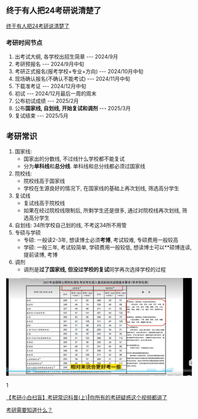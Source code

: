 ## 终于有人把24考研说清楚了

[终于有人把24考研说清楚了](https://www.bilibili.com/video/BV16M4y197QR/?spm_id_from=333.337.search-card.all.click)

### 考研时间节点

1. 出考试大纲, 各学校出招生简章 --- 2024/9月
2. 考研预报名 --- 2024/9月中旬
3. 考研正式报名(报考学校+专业+方向) --- 2024/10月中旬
4. 现场确认报名(不确认不能考试) --- 2024/11月中旬
5. 下载准考证 --- 2024/12月中旬
6. 初试 --- 2024/12月最后一周的周末
7. 公布初试成绩 --- 2025/2月
8. 公布**国家线, 自划线, 开始复试和调剂** --- 2025/3月
9. 复试结束 --- 2025/5月



## 考研常识

1. 国家线: 
   - 国家出的分数线, 不过线什么学校都不能复试
   - 分为**单科线**和**总分线**. 单科线和总分线都必须过国家线
2. 院校线: 
   - 院校线高于国家线
   - 学校在生源良好的情况下, 在国家线的基础上再次划线, 筛选高分学生
3. 复试线
   - 复试线高于院校线
   - 如果在经过院校线限制后, 所剩学生还是很多, 通过对院校线再次划线, 筛选高分学生
4. 自划线: 34所学校自己划的线, 不考这34所不用管
5. 专硕与学硕
   - 专硕: 一般读2-3年, 想读博士必须**考博**, 考试较难, 专硕费用一般较高
   - 学硕: 一般三年, 考试较简单, 学硕费用一般较低, 想读博士可以**硕博连读, 提前读博, 考博
6. 调剂
   - 调剂是**过了国家线, 但没过学校的复试**同学再次选择学校的过程

<img src="./imgs/国家线.jpg">


1




[【考研小白扫盲】考研常识科普(上)‖你所有的考研疑惑这个视频都讲了](https://www.bilibili.com/video/BV13h411y7qc/?spm_id_from=333.337.search-card.all.click)

[考研需要知道什么？](https://www.zhihu.com/question/305966486/answer/1456645815)
